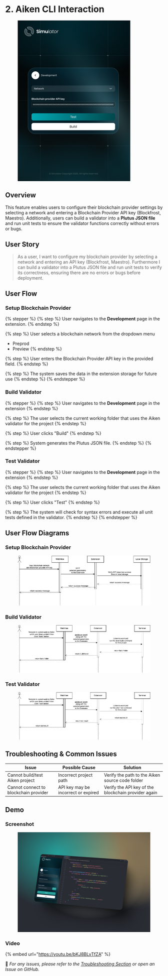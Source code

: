 # 2. Aiken CLI Interaction

<figure><img src="../.gitbook/assets/Development.png" alt="" width="360"><figcaption></figcaption></figure>

## Overview

This feature enables users to configure their blockchain provider settings by selecting a network and entering a Blockchain Provider API key (Blockfrost, Maestro). Additionally, users can build a validator into a **Plutus JSON file** and run unit tests to ensure the validator functions correctly without errors or bugs.

## **User Story**

> As a user, I want to configure my blockchain provider by selecting a network and entering an API key (Blockfrost, Maestro). Furthermore I can build a validator into a Plutus JSON file and run unit tests to verify its correctness, ensuring there are no errors or bugs before deployment.

## **User Flow**

### **Setup Blockchain Provider**

{% stepper %}
{% step %}
User navigates to the **Development** page in the extension.
{% endstep %}

{% step %}
User selects a blockchain network from the dropdown menu

* Preprod
* Preview
{% endstep %}

{% step %}
User enters the Blockchain Provider API key in the provided field.
{% endstep %}

{% step %}
The system saves the data in the extension storage for future use
{% endstep %}
{% endstepper %}

### Build Validator

{% stepper %}
{% step %}
User navigates to the **Development** page in the extension
{% endstep %}

{% step %}
The user selects the current working folder that uses the Aiken validator for the project
{% endstep %}

{% step %}
User clicks "Build"
{% endstep %}

{% step %}
System generates the Plutus JSON file.
{% endstep %}
{% endstepper %}

### Test Validator

{% stepper %}
{% step %}
User navigates to the **Development** page in the extension
{% endstep %}

{% step %}
The user selects the current working folder that uses the Aiken validator for the project
{% endstep %}

{% step %}
User clicks "Test"
{% endstep %}

{% step %}
The system will check for syntax errors and execute all unit tests defined in the validator.
{% endstep %}
{% endstepper %}

## User Flow Diagrams

### Setup Blockchain Provider

<figure><img src="../.gitbook/assets/setup-blockchain-provider.png" alt=""><figcaption></figcaption></figure>

### Build Validator

<figure><img src="../.gitbook/assets/build-validator.png" alt=""><figcaption></figcaption></figure>

### Test Validator

<figure><img src="../.gitbook/assets/test-validator.png" alt=""><figcaption></figcaption></figure>

## Troubleshooting & Common Issues

| **Issue**                             | **Possible Cause**                  | **Solution**                                        |
| ------------------------------------- | ----------------------------------- | --------------------------------------------------- |
| Cannot build/test Aiken project       | Incorrect project path              | Verify the path to the Aiken source code folder     |
| Cannot connect to blockchain provider | API key may be incorrect or expired | Verify the API key of the blockchain provider again |

## Demo

### Screenshot

<figure><img src="../.gitbook/assets/aiken-cli-interaction.png" alt=""><figcaption></figcaption></figure>

### Video

{% embed url="https://youtu.be/bKJ8BLvTfZA" %}

🔹 _For any issues, please refer to the_ [_Troubleshooting Section_](2.-aiken-cli-interaction.md#troubleshooting-and-common-issues) _or open an Issue on GitHub._
